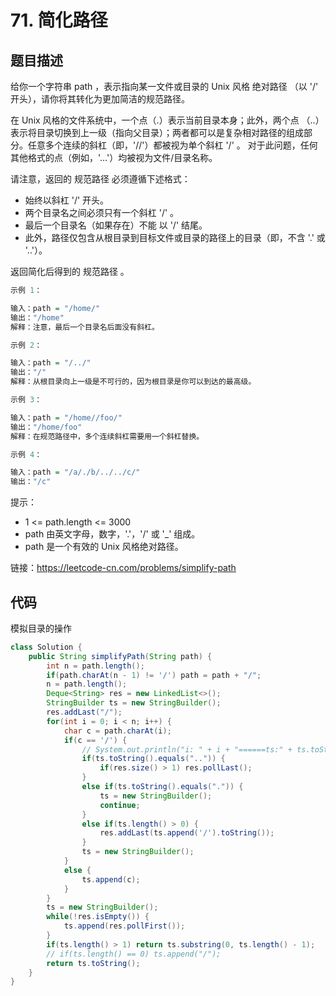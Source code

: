 # 71. 简化路径

## 题目描述

给你一个字符串 path ，表示指向某一文件或目录的 Unix 风格 绝对路径 （以 '/' 开头），请你将其转化为更加简洁的规范路径。

在 Unix 风格的文件系统中，一个点（.）表示当前目录本身；此外，两个点 （..） 表示将目录切换到上一级（指向父目录）；两者都可以是复杂相对路径的组成部分。任意多个连续的斜杠（即，'//'）都被视为单个斜杠 '/' 。 对于此问题，任何其他格式的点（例如，'...'）均被视为文件/目录名称。

请注意，返回的 规范路径 必须遵循下述格式：

- 始终以斜杠 '/' 开头。
- 两个目录名之间必须只有一个斜杠 '/' 。
- 最后一个目录名（如果存在）不能 以 '/' 结尾。
- 此外，路径仅包含从根目录到目标文件或目录的路径上的目录（即，不含 '.' 或 '..'）。

返回简化后得到的 规范路径 。

 
```r
示例 1：

输入：path = "/home/"
输出："/home"
解释：注意，最后一个目录名后面没有斜杠。 

示例 2：

输入：path = "/../"
输出："/"
解释：从根目录向上一级是不可行的，因为根目录是你可以到达的最高级。

示例 3：

输入：path = "/home//foo/"
输出："/home/foo"
解释：在规范路径中，多个连续斜杠需要用一个斜杠替换。

示例 4：

输入：path = "/a/./b/../../c/"
输出："/c"
```

提示：

- 1 <= path.length <= 3000
- path 由英文字母，数字，'.'，'/' 或 '_' 组成。
- path 是一个有效的 Unix 风格绝对路径。

链接：https://leetcode-cn.com/problems/simplify-path

## 代码

模拟目录的操作

```java
class Solution {
    public String simplifyPath(String path) {
        int n = path.length();
        if(path.charAt(n - 1) != '/') path = path + "/";
        n = path.length(); 
        Deque<String> res = new LinkedList<>();
        StringBuilder ts = new StringBuilder();
        res.addLast("/");
        for(int i = 0; i < n; i++) {
            char c = path.charAt(i);
            if(c == '/') {
                // System.out.println("i: " + i + "======ts:" + ts.toString());
                if(ts.toString().equals("..")) {
                    if(res.size() > 1) res.pollLast();
                }
                else if(ts.toString().equals(".")) {
                    ts = new StringBuilder();
                    continue;
                }
                else if(ts.length() > 0) {
                    res.addLast(ts.append('/').toString());
                }
                ts = new StringBuilder();
            }
            else {
                ts.append(c);
            }
        }
        ts = new StringBuilder();
        while(!res.isEmpty()) {
            ts.append(res.pollFirst());
        }
        if(ts.length() > 1) return ts.substring(0, ts.length() - 1);
        // if(ts.length() == 0) ts.append("/");
        return ts.toString();
    }
}
```